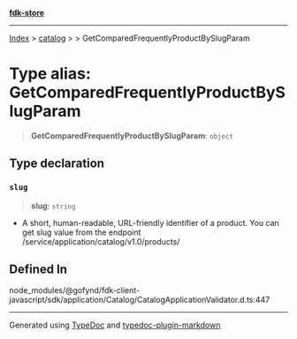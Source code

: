 [**fdk-store**](../../../README.md)
***

[Index](../../../API.md) > [catalog](../../README.md) > [<internal>](../README.md) > GetComparedFrequentlyProductBySlugParam

# Type alias: GetComparedFrequentlyProductBySlugParam

> **GetComparedFrequentlyProductBySlugParam**: `object`

## Type declaration

### `slug`

> **slug**: `string`

- A short, human-readable, URL-friendly identifier of
a product. You can get slug value from the endpoint
/service/application/catalog/v1.0/products/

## Defined In

node\_modules/@gofynd/fdk-client-javascript/sdk/application/Catalog/CatalogApplicationValidator.d.ts:447

***
Generated using [TypeDoc](https://typedoc.org/) and [typedoc-plugin-markdown](https://www.npmjs.com/package/typedoc-plugin-markdown)
